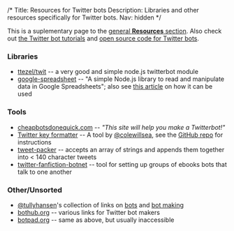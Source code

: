 /*
Title: Resources for Twitter bots
Description: Libraries and other resources specifically for Twitter bots.
Nav: hidden
*/

This is a suplementary page to the [general **Resources** section](/resources). Also check out [the Twitter bot tutorials](/tutorials/twitterbots) and [open source code for Twitter bots](/tag/twitter+opensource).

### Libraries
- [ttezel/twit](https://github.com/ttezel/twit) -- a very good and simple node.js twitterbot module
- [google-spreadsheet](https://www.npmjs.com/package/google-spreadsheet) -- "A simple Node.js library to read and manipulate data in Google Spreadsheets"; also see [this article](http://feeltrain.com/blog/stay-woke/) on how it can be used

### Tools
- [cheapbotsdonequick.com](http://cheapbotsdonequick.com/) -- *"This site will help you make a Twitterbot!"*
- [Twitter key formatter](http://coleww.github.io/tweet-key-formatter/) -- A tool by [@colewillsea](https://twitter.com/colewillsea), see the [GitHub repo](https://github.com/coleww/tweet-key-formatter) for instructions
- [tweet-packer](https://www.npmjs.com/package/tweet-packer) -- accepts an array of strings and appends them together into < 140 character tweets
- [twitter-fanfiction-botnet](https://www.npmjs.com/package/twitter-fanfic-botnet) -- tool for setting up groups of ebooks bots that talk to one another

### Other/Unsorted
- [@tullyhansen](https://twitter.com/tullyhansen)'s collection of links on [bots](https://pinboard.in/u:tullyhansen/t:bots/) and [bot making](https://pinboard.in/u:tullyhansen/t:botmaking/)
- [bothub.org](http://bothub.org/) -- various links for Twitter bot makers
- [botpad.org](http://botpad.org/p/bot_resources) -- same as above, but usually inaccessible
